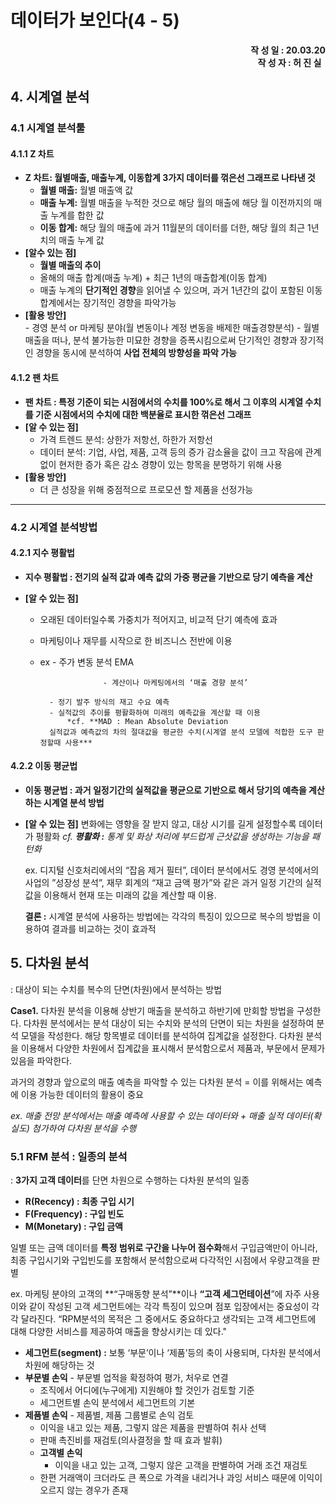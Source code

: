 
# 데이터가 보인다(4 - 5)

<div style="text-align: right"><b>작 성 일 : 20.03.20</b></div>
<div style="text-align: right"><b>작 성 자 : 허 진 실&nbsp&nbsp</b></div>

## 4. 시계열 분석

### 4.1 시계열 분석툴

#### 4.1.1 Z 차트

- **Z 차트: 월별매출, 매출누계, 이동합계 3가지 데이터를 꺾은선 그래프로 나타낸 것** 
  - **월별 매출:** 월별 매출액 값
  - **매출 누계:** 월별 매출을 누적한 것으로 해당 월의 매출에 해당 월 이전까지의 매출 누계를 합한 값
  - **이동 합계:** 해당 월의 매출에 과거 11월분의 데이터를 더한, 해당 월의 최근 1년치의 매출 누계 값
- **[알수 있는 점]**
	- **월별 매출의 추이**
	- 올해의 매출 합계(매출 누계) + 최근 1년의 매출합계(이동 합계)
	- 매출 누계의 **단기적인 경향**을 읽어낼 수 있으며, 과거 1년간의 값이 포함된 이동 합계에서는 장기적인 경향을 파악가능
- **[활용 방안]**  
	  - 경영 분석 or 마케팅 분야(월 변동이나 계정 변동을 배제한 매출경향분석)
	  -	월별 매출을 떠나, 분석 불가능한 미묘한 경향을 증폭시킴으로써 단기적인 경향과 장기적인 경향을 동시에 분석하여 **사업 전체의 방향성을 파악 가능**


#### 4.1.2 팬 차트

- **팬 차트 : 특정 기준이 되는 시점에서의 수치를 100%로 해서 그 이후의 시계열 수치를 기준 시점에서의 수치에 대한 백분율로 표시한 꺾은선 그래프**  
- **[알 수 있는 점]**  
	- 가격 트렌드 분석: 상한가 저항선, 하한가 저항선
	- 데이터 분석: 기업, 사업, 제품, 고객 등의 증가 감소율을 값이 크고 작음에 관계없이 현저한 증가 혹은 감소 경향이 있는 항목을 분명하기 위해 사용
- **[활용 방안]**  
	- 더 큰 성장을 위해 중점적으로 프로모션 할 제품을 선정가능

---

### 4.2 시계열 분석방법

#### 4.2.1 지수 평활법
- **지수 평활법 : 전기의 실적 값과 예측 값의 가중 평균을 기반으로 당기 예측을 계산**
- **[알 수 있는 점]**  
	
	- 오래된 데이터일수록 가중치가 적어지고, 비교적 단기 예측에 효과  
	- 마케팅이나 재무를 시작으로 한 비즈니스 전반에 이용  
	- ex
   			- 주가 변동 분석 EMA  
	      
			    		- 계산이나 마케팅에서의 ‘매출 경향 분석’  
			
			- 정기 발주 방식의 재고 수요 예측  
			- 실적값의 추이를 평활화하여 미래의 예측값을 계산할 때 이용    
				*cf. **MAD : Mean Absolute Deviation
			실적값과 예측값의 차의 절대값을 평균한 수치(시계열 분석 모델에 적합한 도구 판정할때 사용***
	

#### 4.2.2 이동 평균법

- **이동 평균법 : 과거 일정기간의 실적값을 평균으로 기반으로 해서 당기의 예측을 계산하는 시계열 분석 방법**  
- **[알 수 있는 점]**
			변화에는 영향을 잘 받지 않고, 대상 시기를 길게 설정할수록 데이터가 평활화
			*cf. **평활화 :** 통계 및 화상 처리에 부드럽게 근삿값을 생성하는 기능을 패턴화*

	ex. 디지털 신호처리에서의 “잡음 제거 필터”, 데이터 분석에서도 경영 분석에서의 사업의 ”성장성 분석”, 재무 회계의 “재고 금액 평가”와 같은 과거 일정 기간의 실적값을 이용해서 현재 또는 미래의 값을 계산할 때 이용.

	**결론 :** 시계열 분석에 사용하는 방법에는 각각의 특징이 있으므로 복수의 방법을 이용하여 결과를 비교하는 것이 효과적







































## 5. 다차원 분석


: 대상이 되는 수치를 복수의 단면(차원)에서 분석하는 방법  

 **Case1.** 다차원 분석을 이용해 상반기 매출을 분석하고 하반기에 만회할 방법을 구성한다.
다차원 분석에서는 분석 대상이 되는 수치와 분석의 단면이 되는 차원을 설정하여 분석 모델을 작성한다. 해당 항목별로 데이터를 분석하여 집계값을 설정한다. 다차원 분석을 이용해서 다양한 차원에서 집계값을 표시해서 분석함으로서 제품과, 부문에서 문제가 있음을 파악한다.

과거의 경향과 앞으로의 매출 예측을 파악할 수 있는 다차원 분석
= 이를 위해서는 예측에 이용 가능한 데이터의 활용이 중요

 *ex. 매출 전망 분석에서는 매출 예측에 사용할 수 있는 데이터와 + 매출 실적 데이터(확실도) 첨가하여 다차원 분석을 수행*


### 5.1 RFM 분석 : 일종의 분석

: **3가지 고객 데이터**를 단면 차원으로 수행하는 다차원 분석의 일종  

- **R(Recency) : 최종 구입 시기**  
- **F(Frequency) : 구입 빈도**  
- **M(Monetary) : 구입 금액** 

일별 또는 금액 데이터를 **특정 범위로 구간을 나누어 점수화**해서 구입금액만이 아니라, 최종 구입시기와 구입빈도를 포함해서 분석함으로써 다각적인 시점에서 우량고객을 판별  

ex. 마케팅 분야의 고객의 **“구매동향 분석”**이나 **“고객 세그먼테이션**”에 자주 사용
이와 같이 작성된 고객 세그먼트에는 각각 특징이 있으며 점포 입장에서는 중요성이 각각 달라진다. “RPM분석의 목적은 그 중에서도 중요하다고 생각되는 고객 세그먼트에 대해 다양한 서비스를 제공하여 매출을 향상시키는 데 있다." 

- **세그먼트(segment) :** 보통 ‘부문’이나 ‘제품’등의 축이 사용되며, 다차원 분석에서 차원에 해당하는 것
- **부문별 손익** 
		 - 부문별 업적을 확정하여 평가, 처우로 연결
	- 조직에서 어디에(누구에게) 지원해야 할 것인가 검토할 기준
	- 세그먼트별 손익 분석에서 세그먼트의 기본  
- **제품별 손익**
		- 제품별, 제품 그룹별로 손익 검토
	- 이익을 내고 있는 제품, 그렇지 않은 제품을 판별하여 취사 선택
	- 판매 촉진비를 재검토(의사결정을 할 때 효과 발휘)  
 	- **고객별 손익**
        - 이익을 내고 있는 고객, 그렇지 않은 고객을 판별하여 거래 조건 재검토
  - 한편 거래액이 크더라도 큰 폭으로 가격을 내리거나 과잉 서비스 때문에 이익이 오르지 않는 경우가 존재







